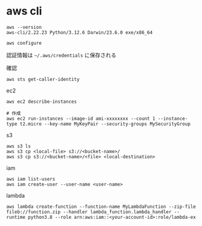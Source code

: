 # aws cli

```
aws --version 
aws-cli/2.22.23 Python/3.12.6 Darwin/23.6.0 exe/x86_64
```

```
aws configure
```
認証情報は `~/.aws/credentials` に保存される

確認
```
aws sts get-caller-identity
```

ec2
```
aws ec2 describe-instances

# 作成
aws ec2 run-instances --image-id ami-xxxxxxxx --count 1 --instance-type t2.micro --key-name MyKeyPair --security-groups MySecurityGroup

```

s3
```
aws s3 ls
aws s3 cp <local-file> s3://<bucket-name>/
aws s3 cp s3://<bucket-name>/<file> <local-destination>
```

iam
```
aws iam list-users
aws iam create-user --user-name <user-name>
```


lambda
```
aws lambda create-function --function-name MyLambdaFunction --zip-file fileb://function.zip --handler lambda_function.lambda_handler --runtime python3.8 --role arn:aws:iam::<your-account-id>:role/lambda-ex
```